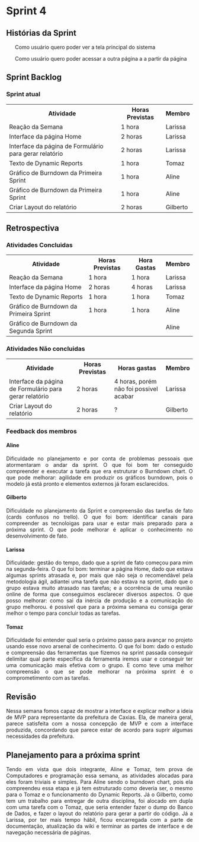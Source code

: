 <h1> Sprint 4 </h1>

<h2> Histórias da Sprint </h2>

<ul><p align="justify">Como usuário quero poder ver a tela principal do sistema</p></ul>
<ul> <p align="justify">Como usuário quero poder acessar a outra página a a partir da página</p></ul>

<h2> Sprint Backlog </h2>

<h3> Sprint atual </h3>
<table>
  <tr>
    <th> Atividade </th>
    <th> Horas Previstas </th>
    <th> Membro </th>
  </tr>
  <tr>
    <td> Reação da Semana </td>
    <td> 1 hora </td>
    <td> Larissa </td>
  </tr>
  <tr>
    <td> Interface da página Home </td>
    <td> 2 horas </td>
    <td> Larissa </td>
  </tr>
  <tr>
    <td> Interface da página de Formulário para gerar relatório </td>
    <td> 2 horas </td>
    <td> Larissa </td>
  </tr>
  <tr>
    <td> Texto de Dynamic Reports </td>
    <td> 1 hora </td>
    <td> Tomaz </td>
  </tr>
  <tr>
    <td> Gráfico de Burndown da Primeira Sprint </td>
    <td> 1 hora </td>
    <td> Aline </td>
  </tr>
  <tr>
    <td> Gráfico de Burndown da Primeira Sprint </td>
    <td> 1 hora </td>
    <td> Aline </td>
  </tr>
  <tr>
    <td> Criar Layout do relatório </td>
    <td> 2 horas </td>
    <td> Gilberto </td>
  </tr>
</table> 

<h2> Retrospectiva </h2>
<h3> Atividades Concluidas </h3>
<table>
  <tr>
    <th> Atividade </th>
    <th> Horas Previstas </th>
    <th> Hora Gastas </th>
    <th> Membro </th>
  </tr>
  <tr>
    <td> Reação da Semana </td>
    <td> 1 hora </td>
    <td> 1 hora </td>
    <td> Larissa </td>
  </tr>
  <tr>
    <td> Interface da página Home </td>
    <td> 2 horas </td>
    <td> 4 horas </td>
    <td> Larissa </td>
  </tr>
  <tr>
    <td> Texto de Dynamic Reports </td>
    <td> 1 hora </td>
    <td> 1 hora </td>
    <td> Tomaz </td>
  </tr>
  <tr>
    <td> Gráfico de Burndown da Primeira Sprint </td>
    <td> 1 hora </td>
    <td> 1 hora </td>
    <td> Aline </td>
  </tr>
  <tr>
    <td> Gráfico de Burndown da Segunda Sprint </td>
    <td> </td>
    <td> </td>
    <td> Aline </td>
  </tr>
</table> 

<h3> Atividades Não concluidas </h3>

<table>
  <tr>
    <th> Atividade </th>
    <th> Horas Previstas </th>
   	<th> Horas gastas </th>
    <th> Membro </th>
  </tr>
  <tr>
    <td> Interface da página de Formulário para gerar relatório </td>
    <td> 2 horas </td>
    <td> 4 horas, porém não foi possivel acabar </td>
    <td> Larissa </td>
  </tr>
  <tr>
    <td> Criar Layout do relatório </td>
    <td> 2 horas </td>
    <td> ? </td>
    <td> Gilberto </td>
  </tr>
</table> 

<h3> Feedback dos membros</h3>
<h4> Aline </h4>

<p align="justify">Dificuldade no planejamento e por conta de problemas pessoais que atormentaram o andar da sprint. O que foi bom ter conseguido compreender e executar a tarefa que era estruturar o Burndown chart. O que pode melhorar: agilidade em produzir os gráficos burndown, pois o modelo já está pronto e elementos externos já foram esclarecidos. </p>

<h4> Gilberto </h4>

<p align="justify">Dificuldade no planejamento da Sprint e compreensão das tarefas de fato (cards confusos no trello). O que foi bom: identificar canais para compreender as tecnoloigas para usar e estar mais preparado para a próxima sprint. O que pode melhorar é aplicar o conhecimento no desenvolvimento de fato.</p>

<h4> Larissa </h4>

<p align="justify">Dificuldade: gestão do tempo, dado que a sprint de fato começou para mim na segunda-feira. O que foi bom: terminar a página Home, dado que estava algumas sprints atrasada e, por mais que não seja o recomendável pela metodologia ágil, adiantei uma tarefa que não estava na sprint, dado que o grupo estava muito atrasado nas tarefas; e a ocorrência de uma reunião online de forma que conseguimos esclarecer diversos aspectos. O que posso melhorar: como sai da inércia de produção e a comunicação do grupo melhorou. é possível que para a próxima semana eu consiga gerar melhor o tempo para concluir todas as tarefas.</p>

<h4> Tomaz </h4>

<p align="justify">Dificuldade foi entender qual seria o próximo passo para avançar no projeto usando esse novo arsenal de conhecimento. O que foi bom: dado o estudo e compreensão das ferramentas que fizemos na sprint passada conseguir delimitar qual parte específica da ferramenta iremos usar e conseguir ter uma comunicação mais efetiva com o grupo. E como teve uma melhor compreensão o que se pode melhorar na próxima sprint é o comprometimento com as tarefas.</p>

<h2> Revisão </h2>
<p align="justify">Nessa semana fomos capaz de mostrar a interface e explicar melhor a ideia de MVP para representante da prefeitura de Caxias. Ela, de maneira geral, parece satisfeita com a nossa concepção de MVP e com a interface produzida, concordando que parece estar de acordo para suprir algumas necessidades da prefeitura.</p>

<h2> Planejamento para a próxima sprint</h2>
<p align="justify">Tendo em vista que dois integrante, Aline e Tomaz, tem prova de Computadores e programação essa semana, as atividades alocadas para eles foram triviais e simples. Para Aline sendo o burndown chart, pois ela compreendeu essa etapa e já tem estruturado como deveria ser, o mesmo para o Tomaz e o funcionamento do Dynamic Reports. Já o Gilberto, como tem um trabalho para entregar de outra disciplina, foi alocado em dupla com uma tarefa com o Tomaz, que seria entender fazer o dump do Banco de Dados, e fazer o layout do relatório para gerar a partir do código.  Já a Larissa, por ter mais tempo hábil, ficou encarregada com a parte de documentação, atualização da wiki e terminar as partes de interface e de navegação necessária de páginas.</p>